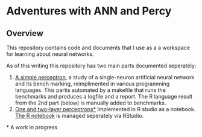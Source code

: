 # Adventures with ANN and Percy


## Overview
This repository contains code and documents that I use as a a workspace for learning about neural networks.

As of this writing this repository has two main parts documented seperately: 

1. [A simple perceptron](doc/SimpleNet.md), a study of a single-neuron artificial neural network and its bench marking, reimplimented in various programming languages. This partis automated by a makefile that runs the benchmarks and produces a logfile and a report.  The R language result from the 2nd part (below) is manually added to benchmarks.
2. [One and two-layer perceptrons*](https://htmlpreview.github.io/?https://github.com/louis-frayser/Ann-and-Percy/blob/master/percy+ann/R/P+A.nb.html) Implemented in R studio as a notebook.  [The R notebook](percy+ann/R/P+A.Rmd) is managed seperately via RStudio.

\* A work in progress


